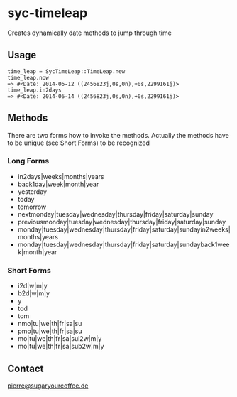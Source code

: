 # syc-timeleap

Creates dynamically date methods to jump through time

## Usage

    time_leap = SycTimeLeap::TimeLeap.new
    time_leap.now
    => #<Date: 2014-06-12 ((2456823j,0s,0n),+0s,2299161j)> 
    time_leap.in2days
    => #<Date: 2014-06-14 ((2456823j,0s,0n),+0s,2299161j)> 

## Methods

There are two forms how to invoke the methods. Actually the methods have to be
unique (see Short Forms) to be recognized

### Long Forms
* in2days|weeks|months|years
* back1day|week|month|year
* yesterday
* today
* tomorrow
* nextmonday|tuesday|wednesday|thursday|friday|saturday|sunday
* previousmonday|tuesday|wednesday|thursday|friday|saturday|sunday
* monday|tuesday|wednesday|thursday|friday|saturday|sundayin2weeks|months|years
* monday|tuesday|wednesday|thursday|friday|saturday|sundayback1week|month|year

### Short Forms
* i2d|w|m|y
* b2d|w|m|y
* y
* tod
* tom
* nmo|tu|we|th|fr|sa|su
* pmo|tu|we|th|fr|sa|su
* mo|tu|we|th|fr|sa|sui2w|m|y
* mo|tu|we|th|fr|sa|sub2w|m|y

## Contact
<pierre@sugaryourcoffee.de>
